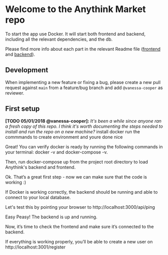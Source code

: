 # Welcome to the Anythink Market repo

To start the app use Docker. It will start both frontend and backend, including all the relevant dependencies, and the db.

Please find more info about each part in the relevant Readme file ([frontend](frontend/readme.md) and [backend](backend/README.md)).

## Development

When implementing a new feature or fixing a bug, please create a new pull request against `main` from a feature/bug branch and add `@vanessa-cooper` as reviewer.

## First setup

**[TODO 05/01/2018 @vanessa-cooper]:** _It's been a while since anyone ran a fresh copy of this repo. I think it's worth documenting the steps needed to install and run the repo on a new machine?_
install docker run the commmands to create environment and youre done nice

Great! You can verify docker is ready by running the following commands in your terminal: docker -v and docker-compose -v.

Then, run docker-compose up from the project root directory to load Anythink's backend and frontend.

Ok. That’s a great first step - now we can make sure that the code is working :)

If Docker is working correctly, the backend should be running and able to connect to your local database.

Let's test this by pointing your browser to http://localhost:3000/api/ping

Easy Peasy! The backend is up and running.

Now, it’s time to check the frontend and make sure it’s connected to the backend.

If everything is working properly, you’ll be able to create a new user on http://localhost:3001/register
